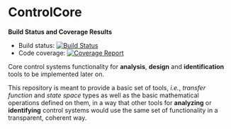 # ControlCore

**Build Status and Coverage Results**

-  Build status: [![Build Status][build-img]][build-link]
-  Code coverage: [![Coverage Report][cover-img]][cover-link]

Core control systems functionality for **analysis**, **design** and
**identification** tools to be implemented later on.

This repository is meant to provide a basic set of tools, *i.e.*, *transfer
function* and *state space* types as well as the basic mathematical operations
defined on them, in a way that other tools for **analyzing** or **identifying**
control systems would use the same set of functionality in a transparent,
coherent way.

[build-img]:  https://gitlab.com/KTH-AC/ControlCore.jl/badges/master/build.svg
[build-link]: https://gitlab.com/KTH-AC/ControlCore.jl/commits/master
[cover-img]:  https://gitlab.com/KTH-AC/ControlCore.jl/badges/master/coverage.svg
[cover-link]: https://gitlab.com/KTH-AC/ControlCore.jl/commits/master

